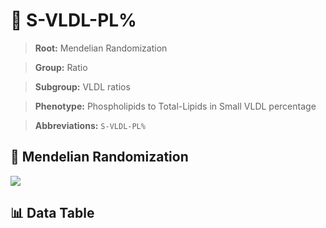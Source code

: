 # 🧪 S-VLDL-PL%

> **Root:** Mendelian Randomization

> **Group:** Ratio  

> **Subgroup:** VLDL ratios

> **Phenotype:** Phospholipids to Total-Lipids in Small VLDL percentage  

> **Abbreviations:** `S-VLDL-PL%`

## 🧬 Mendelian Randomization  

<img src="/MR/Figures/Inverse/ShengxianVLDLhengxianPLbaifenhao.png"/>


## 📊 Data Table


<CsvTableMRI src="/MR_Data/Inverse/ShengxianVLDLhengxianPLbaifenhao.csv"/>
